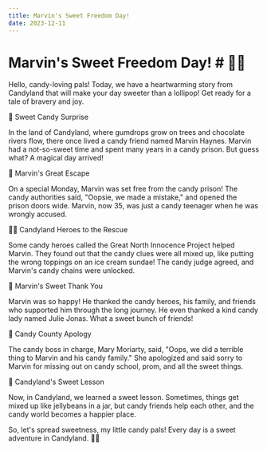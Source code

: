 ```yaml
---
title: Marvin's Sweet Freedom Day!
date: 2023-12-11
---
```

# Marvin's Sweet Freedom Day! # 🍭✨

Hello, candy-loving pals! Today, we have a heartwarming story from Candyland that will make your day sweeter than a lollipop! Get ready for a tale of bravery and joy.

🌈 Sweet Candy Surprise

In the land of Candyland, where gumdrops grow on trees and chocolate rivers flow, there once lived a candy friend named Marvin Haynes. Marvin had a not-so-sweet time and spent many years in a candy prison. But guess what? A magical day arrived!

🌟 Marvin's Great Escape

On a special Monday, Marvin was set free from the candy prison! The candy authorities said, "Oopsie, we made a mistake," and opened the prison doors wide. Marvin, now 35, was just a candy teenager when he was wrongly accused.

🕵️‍♂️ Candyland Heroes to the Rescue

Some candy heroes called the Great North Innocence Project helped Marvin. They found out that the candy clues were all mixed up, like putting the wrong toppings on an ice cream sundae! The candy judge agreed, and Marvin's candy chains were unlocked.

🍬 Marvin's Sweet Thank You

Marvin was so happy! He thanked the candy heroes, his family, and friends who supported him through the long journey. He even thanked a kind candy lady named Julie Jonas. What a sweet bunch of friends!

🌟 Candy County Apology

The candy boss in charge, Mary Moriarty, said, "Oops, we did a terrible thing to Marvin and his candy family." She apologized and said sorry to Marvin for missing out on candy school, prom, and all the sweet things.

💖 Candyland's Sweet Lesson

Now, in Candyland, we learned a sweet lesson. Sometimes, things get mixed up like jellybeans in a jar, but candy friends help each other, and the candy world becomes a happier place.

So, let's spread sweetness, my little candy pals! Every day is a sweet adventure in Candyland. 🍬✨
